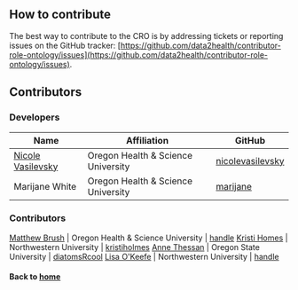 ---
---
## How to contribute

The best way to contribute to the CRO is by addressing tickets or reporting issues on the GitHub tracker: [https://github.com/data2health/contributor-role-ontology/issues](https://github.com/data2health/contributor-role-ontology/issues).

## Contributors

### Developers

Name | Affiliation | GitHub
--- | --- | ---
[Nicole Vasilevsky](https://www.ohsu.edu/people/nicole-vasilevsky/AFE02EDDEA27ECE3D94EFA42F7295044) | Oregon Health & Science University | [nicolevasilevsky](https://github.com/nicolevasilevsky)
Marijane White | Oregon Health & Science University | [marijane](https://github.com/marijane)

### Contributors
[Matthew Brush]() | Oregon Health & Science University | [handle](https://github.com/) 
[Kristi Homes]() | Northwestern University | [kristiholmes](https://github.com/kristihomes) 
[Anne Thessan]() | Oregon State University | [diatomsRcool](https://github.com/diatomsRcool) 
[Lisa O'Keefe]() | Northwestern University | [handle](https://github.com/) 

#### Back to [home](https://data2health.github.io/contributor-role-ontology/)
